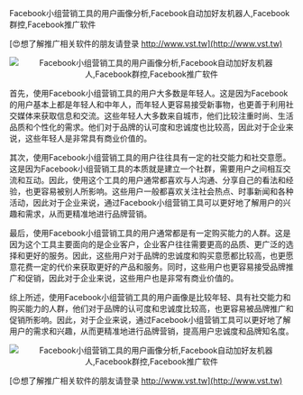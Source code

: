 Facebook小组营销工具的用户画像分析,Facebook自动加好友机器人,Facebook群控,Facebook推广软件

[😍想了解推广相关软件的朋友请登录 http://www.vst.tw](http://www.vst.tw)

 <center><img src="https://vst.tw/MP4/tuiguang/png/2.png" alt="Facebook小组营销工具的用户画像分析,Facebook自动加好友机器人,Facebook群控,Facebook推广软件"></center>

首先，使用Facebook小组营销工具的用户大多数是年轻人。这是因为Facebook的用户基本上都是年轻人和中年人，而年轻人更容易接受新事物，也更善于利用社交媒体来获取信息和交流。这些年轻人大多数来自城市，他们比较注重时尚、生活品质和个性化的需求。他们对于品牌的认可度和忠诚度也比较高，因此对于企业来说，这些年轻人是非常具有商业价值的。

其次，使用Facebook小组营销工具的用户往往具有一定的社交能力和社交意愿。这是因为Facebook小组营销工具的本质就是建立一个社群，需要用户之间相互交流和互动。因此，使用这个工具的用户通常都喜欢与人沟通、分享自己的看法和经验，也更容易被别人所影响。这些用户一般都喜欢关注社会热点、时事新闻和各种活动，因此对于企业来说，通过Facebook小组营销工具可以更好地了解用户的兴趣和需求，从而更精准地进行品牌营销。

最后，使用Facebook小组营销工具的用户通常都是有一定购买能力的人群。这是因为这个工具主要面向的是企业客户，企业客户往往需要更高的品质、更广泛的选择和更好的服务。因此，这些用户对于品牌的忠诚度和购买意愿都比较高，也更愿意花费一定的代价来获取更好的产品和服务。同时，这些用户也更容易接受品牌推广和促销，因此对于企业来说，这些用户也是非常有商业价值的。

综上所述，使用Facebook小组营销工具的用户画像是比较年轻、具有社交能力和购买能力的人群，他们对于品牌的认可度和忠诚度比较高，也更容易被品牌推广和促销所影响。因此，对于企业来说，通过Facebook小组营销工具可以更好地了解用户的需求和兴趣，从而更精准地进行品牌营销，提高用户忠诚度和品牌知名度。

 <center><img src="https://vst.tw/MP4/tuiguang/png/8.png" alt="Facebook小组营销工具的用户画像分析,Facebook自动加好友机器人,Facebook群控,Facebook推广软件"></center>

[😍想了解推广相关软件的朋友请登录 http://www.vst.tw](http://www.vst.tw)



